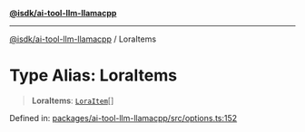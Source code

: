[**@isdk/ai-tool-llm-llamacpp**](../README.md)

***

[@isdk/ai-tool-llm-llamacpp](../globals.md) / LoraItems

# Type Alias: LoraItems

> **LoraItems**: [`LoraItem`](LoraItem.md)[]

Defined in: [packages/ai-tool-llm-llamacpp/src/options.ts:152](https://github.com/isdk/ai-tool-llm-llamacpp.js/blob/b3c6428c9dc34d63fcfc676dacdbb58e0dab6ec2/src/options.ts#L152)
